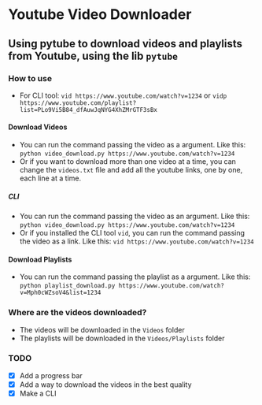 # Youtube Video Downloader

## Using pytube to download videos and playlists from Youtube, using the lib `pytube`

### How to use

- For CLI tool: `vid https://www.youtube.com/watch?v=1234` or `vidp https://www.youtube.com/playlist?list=PLo9Vi5B84_dfAuwJqNYG4XhZMrGTF3sBx`

#### Download Videos

- You can run the command passing the video as a argument. Like this: `python video_download.py https://www.youtube.com/watch?v=1234`
- Or if you want to download more than one video at a time, you can change the `videos.txt` file and add all the youtube links, one by one, each line at a time.

##### CLI

- You can run the command passing the video as an argument. Like this: `python video_download.py https://www.youtube.com/watch?v=1234`
- Or if you installed the CLI tool `vid`, you can run the command passing the video as a link. Like this: `vid https://www.youtube.com/watch?v=1234`

#### Download Playlists

- You can run the command passing the playlist as a argument. Like this: `python playlist_download.py https://www.youtube.com/watch?v=Mph0cWZsoV4&list=1234`

### Where are the videos downloaded?

- The videos will be downloaded in the `Videos` folder
- The playlists will be downloaded in the `Videos/Playlists` folder

### TODO

- [X] Add a progress bar
- [X] Add a way to download the videos in the best quality
- [X] Make a CLI

